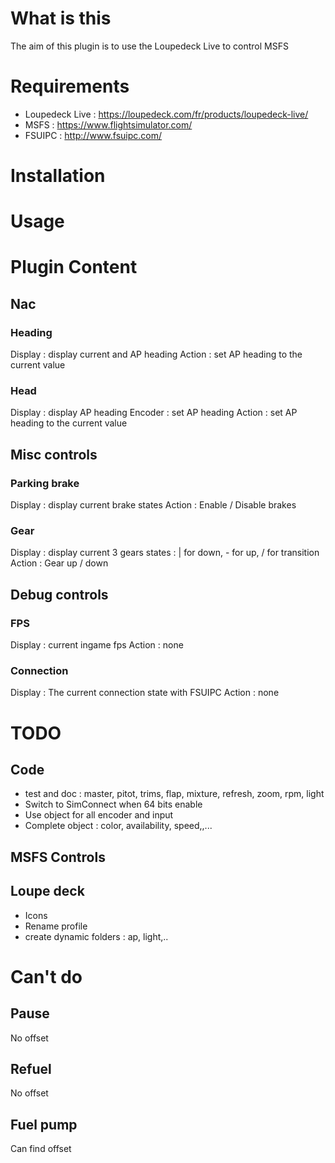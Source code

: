 # What is this
The aim of this plugin is to use the Loupedeck Live to control MSFS
# Requirements
* Loupedeck Live : https://loupedeck.com/fr/products/loupedeck-live/
* MSFS : https://www.flightsimulator.com/
* FSUIPC : http://www.fsuipc.com/
# Installation

# Usage

# Plugin Content
## Nac
### Heading
Display : display current and AP heading
Action : set AP heading to the current value
### Head
Display : display AP heading
Encoder : set AP heading
Action : set AP heading to the current value
## Misc controls
### Parking brake
Display : display current brake states
Action : Enable / Disable brakes
### Gear
Display : display current 3 gears states : | for down, - for up, / for transition
Action : Gear up / down
## Debug controls
### FPS
Display : current ingame fps
Action : none
### Connection
Display : The current connection state with FSUIPC
Action : none

# TODO
## Code
* test and doc : master, pitot, trims, flap, mixture, refresh, zoom, rpm, light
* Switch to SimConnect when 64 bits enable
* Use object for all encoder and input
* Complete object : color, availability, speed,,...

## MSFS Controls


## Loupe deck
* Icons
* Rename profile
* create dynamic folders : ap, light,..

# Can't do
## Pause
No offset
## Refuel
No offset
## Fuel pump
Can find offset

